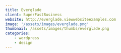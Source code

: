```yaml
---
title: Everglade
client: SuperFastBusiness
website: http://everglade.viewwebsiteexamples.com
image: '/assets/images/everglade.png'
thumbnail: /assets/images/thumbs/everglade.png
categories:
    - wordpress
    - design
---
```

